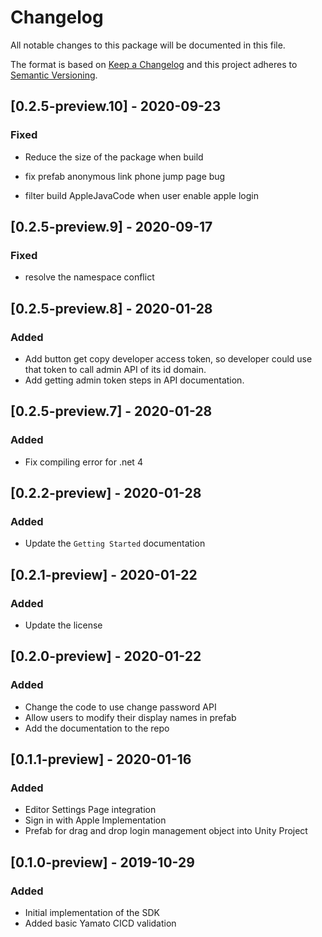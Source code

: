 # Changelog
All notable changes to this package will be documented in this file.

The format is based on [Keep a Changelog](http://keepachangelog.com/en/1.0.0/)
and this project adheres to [Semantic Versioning](http://semver.org/spec/v2.0.0.html).
## [0.2.5-preview.10] - 2020-09-23
### Fixed
- Reduce the size of the package when build

- fix prefab anonymous link phone jump page bug

- filter build AppleJavaCode when user enable apple login

## [0.2.5-preview.9] - 2020-09-17

### Fixed

- resolve the namespace conflict 

## [0.2.5-preview.8] - 2020-01-28
### Added
- Add button get copy developer access token, so developer could use that token to call admin API of its id domain.
- Add getting admin token steps in API documentation.

## [0.2.5-preview.7] - 2020-01-28
### Added
- Fix compiling error for .net 4

## [0.2.2-preview] - 2020-01-28
### Added
- Update the `Getting Started` documentation

## [0.2.1-preview] - 2020-01-22
### Added
- Update the license

## [0.2.0-preview] - 2020-01-22
### Added
- Change the code to use change password API
- Allow users to modify their display names in prefab
- Add the documentation to the repo

## [0.1.1-preview] - 2020-01-16
### Added
- Editor Settings Page integration
- Sign in with Apple Implementation
- Prefab for drag and drop login management object into Unity Project

## [0.1.0-preview] - 2019-10-29
### Added
- Initial implementation of the SDK
- Added basic Yamato CICD validation
